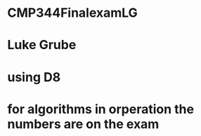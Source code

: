 # CMP344FinalexamLG
# Luke Grube
# using D8
# for algorithms in orperation the numbers are on the exam
